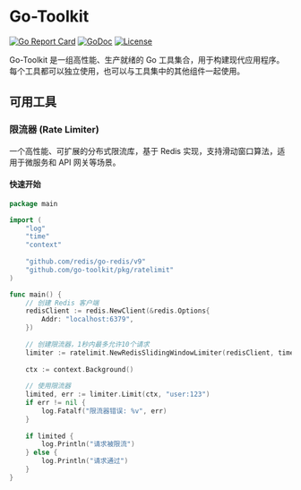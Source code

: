 # Go-Toolkit

[![Go Report Card](https://goreportcard.com/badge/github.com/go-toolkit)](https://goreportcard.com/report/github.com/go-toolkit)
[![GoDoc](https://godoc.org/github.com/go-toolkit?status.svg)](https://pkg.go.dev/github.com/go-toolkit)
[![License](https://img.shields.io/github/license/go-toolkit/go-toolkit.svg)](LICENSE)

Go-Toolkit 是一组高性能、生产就绪的 Go 工具集合，用于构建现代应用程序。每个工具都可以独立使用，也可以与工具集中的其他组件一起使用。

## 可用工具

### 限流器 (Rate Limiter)

一个高性能、可扩展的分布式限流库，基于 Redis 实现，支持滑动窗口算法，适用于微服务和 API 网关等场景。

#### 快速开始

```go
package main

import (
	"log"
	"time"
	"context"
	
	"github.com/redis/go-redis/v9"
	"github.com/go-toolkit/pkg/ratelimit"
)

func main() {
	// 创建 Redis 客户端
	redisClient := redis.NewClient(&redis.Options{
		Addr: "localhost:6379",
	})
	
	// 创建限流器，1秒内最多允许10个请求
	limiter := ratelimit.NewRedisSlidingWindowLimiter(redisClient, time.Second, 10)
	
	ctx := context.Background()
	
	// 使用限流器
	limited, err := limiter.Limit(ctx, "user:123")
	if err != nil {
		log.Fatalf("限流器错误: %v", err)
	}
	
	if limited {
		log.Println("请求被限流")
	} else {
		log.Println("请求通过")
	}
}